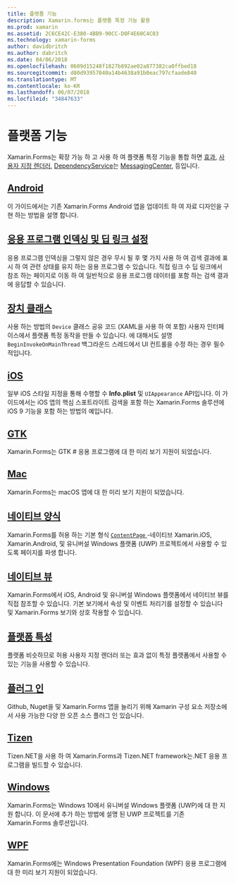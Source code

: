 ```yaml
---
title: 플랫폼 기능
description: Xamarin.forms는 플랫폼 특정 기능 활용
ms.prod: xamarin
ms.assetid: 2C6CE42C-E380-4BB9-90CC-D0F4E60C4C03
ms.technology: xamarin-forms
author: davidbritch
ms.author: dabritch
ms.date: 04/06/2018
ms.openlocfilehash: 0609d15248f1827b892ae02a877382ca0ffbed18
ms.sourcegitcommit: d80d93957040a14b4638a91b0eac797cfaade840
ms.translationtype: MT
ms.contentlocale: ko-KR
ms.lasthandoff: 06/07/2018
ms.locfileid: "34847633"
---
```

# <a name="platform-features"></a>플랫폼 기능

Xamarin.Forms는 확장 가능 하 고 사용 하 여 플랫폼 특정 기능을 통합 하면 [효과](~/xamarin-forms/app-fundamentals/effects/index.md), [사용자 지정 렌더러](~/xamarin-forms/app-fundamentals/custom-renderer/index.md), [DependencyService](~/xamarin-forms/app-fundamentals/dependency-service/index.md)는 [MessagingCenter](~/xamarin-forms/app-fundamentals/messaging-center.md), 등입니다.

## <a name="androidandroidindexmd"></a>[Android](android/index.md)

이 가이드에서는 기존 Xamarin.Forms Android 앱을 업데이트 하 여 자료 디자인을 구현 하는 방법을 설명 합니다.

## <a name="application-indexing-and-deep-linkingdeep-linkingmd"></a>[응용 프로그램 인덱싱 및 딥 링크 설정](deep-linking.md)

응용 프로그램 인덱싱을 그렇지 않은 경우 무시 될 후 몇 가지 사용 하 여 검색 결과에 표시 하 여 관련 상태를 유지 하는 응용 프로그램 수 있습니다. 직접 링크 수 딥 링크에서 참조 하는 페이지로 이동 하 여 일반적으로 응용 프로그램 데이터를 포함 하는 검색 결과에 응답할 수 있습니다.

## <a name="device-classdevicemd"></a>[장치 클래스](device.md)

사용 하는 방법의 `Device` 클래스 공유 코드 (XAML을 사용 하 여 포함) 사용자 인터페이스에서 플랫폼 특정 동작을 만들 수 있습니다. 에 대해서도 설명 `BeginInvokeOnMainThread` 백그라운드 스레드에서 UI 컨트롤을 수정 하는 경우 필수적입니다.

## <a name="iosiosindexmd"></a>[iOS](ios/index.md)

일부 iOS 스타일 지정을 통해 수행할 수 **Info.plist** 및 `UIAppearance` API입니다. 이 가이드에서는 iOS 앱의 핵심 스포트라이트 검색을 포함 하는 Xamarin.Forms 솔루션에 iOS 9 기능을 포함 하는 방법의 예입니다.

## <a name="gtkgtkmd"></a>[GTK](gtk.md)

Xamarin.Forms는 GTK # 응용 프로그램에 대 한 미리 보기 지원이 되었습니다.

## <a name="macmacmd"></a>[Mac](mac.md)

Xamarin.Forms는 macOS 앱에 대 한 미리 보기 지원이 되었습니다.

## <a name="native-formsnative-formsmd"></a>[네이티브 양식](native-forms.md)

Xamarin.Forms를 허용 하는 기본 형식 [ `ContentPage` ](https://developer.xamarin.com/api/type/Xamarin.Forms.ContentPage/)-네이티브 Xamarin.iOS, Xamarin.Android, 및 유니버설 Windows 플랫폼 (UWP) 프로젝트에서 사용할 수 있도록 페이지를 파생 합니다.

## <a name="native-viewsnative-viewsindexmd"></a>[네이티브 뷰](native-views/index.md)

Xamarin.Forms에서 iOS, Android 및 유니버설 Windows 플랫폼에서 네이티브 뷰를 직접 참조할 수 있습니다. 기본 보기에서 속성 및 이벤트 처리기를 설정할 수 있습니다 및 Xamarin.Forms 보기와 상호 작용할 수 있습니다.

## <a name="platform-specificsplatform-specificsindexmd"></a>[플랫폼 특성](platform-specifics/index.md)

플랫폼 비슷하므로 허용 사용자 지정 렌더러 또는 효과 없이 특정 플랫폼에서 사용할 수 있는 기능을 사용할 수 있습니다.

## <a name="pluginspluginsmd"></a>[플러그 인](plugins.md)

Github, Nuget을 및 Xamarin.Forms 앱을 늘리기 위해 Xamarin 구성 요소 저장소에서 사용 가능한 다양 한 오픈 소스 플러그 인 있습니다.

## <a name="tizentizenmd"></a>[Tizen](tizen.md)

Tizen.NET을 사용 하 여 Xamarin.Forms과 Tizen.NET framework는.NET 응용 프로그램을 빌드할 수 있습니다.

## <a name="windowswindowsindexmd"></a>[Windows](windows/index.md)

Xamarin.Forms는 Windows 10에서 유니버설 Windows 플랫폼 (UWP)에 대 한 지원 합니다. 이 문서에 추가 하는 방법에 설명 된 UWP 프로젝트를 기존 Xamarin.Forms 솔루션입니다.

## <a name="wpfwpfmd"></a>[WPF](wpf.md)

Xamarin.Forms에는 Windows Presentation Foundation (WPF) 응용 프로그램에 대 한 미리 보기 지원이 되었습니다.
